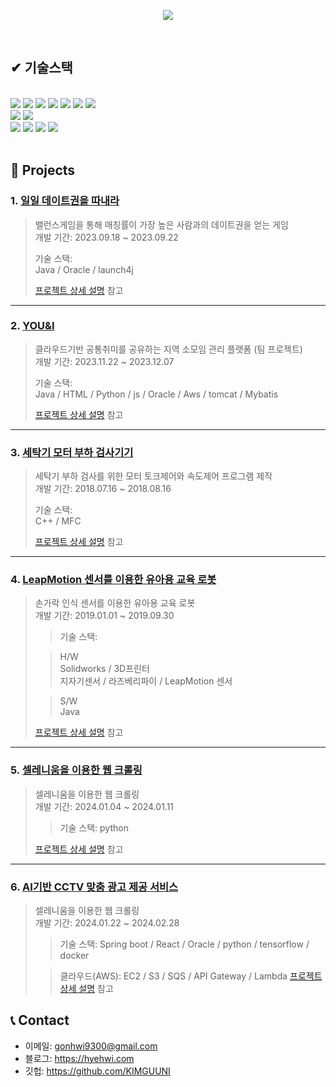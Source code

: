
<!--
**KIMGUUNI/KIMGUUNI** is a ✨ _special_ ✨ repository because its `README.md` (this file) appears on your GitHub profile.

Here are some ideas to get you started:

- 🔭 I’m currently working on ...
- 🌱 I’m currently learning ...
- 👯 I’m looking to collaborate on ...
- 🤔 I’m looking for help with ...
- 💬 Ask me about ...
- 📫 How to reach me: ...
- 😄 Pronouns: ...
- ⚡ Fun fact: ...
-->
<p align="center"><img src="https://capsule-render.vercel.app/api?type=waving&color=auto&height=200&section=header&text=Kim%20Geon%20Hwi&fontSize=90" /></p>

</br>

## ✔ 기술스택
</br>
<div>
<img src="https://img.shields.io/badge/Java-%23008080?logo=Java&logoColor=gold"/>
<img src="https://img.shields.io/badge/Python-%233776AB?logo=python&logoColor=gold"/>
<img src="https://img.shields.io/badge/spring-%236DB33F?logo=spring&logoColor=white"/>
<img src="https://img.shields.io/badge/HTML5-%23E34F26?logo=html5&logoColor=white"/>
<img src="https://img.shields.io/badge/css3-%231572B6?logo=css3&logoColor=white"/>
<img src="https://img.shields.io/badge/javascript-%23F7DF1E?logo=javascript&logoColor=white"/>
<img src="https://img.shields.io/badge/C%2B%2B-%2300599C?logo=cplusplus&logoColor=white"/>
</div>
<div>
<img src="https://img.shields.io/badge/Oracle-%23F80000?logo=Oracle"/>
<img src="https://img.shields.io/badge/mysql-%234479A1?logo=mysql&logoColor=white"/>
</div>
<div>
<img src="https://img.shields.io/badge/tensorflow-%23FF6F00?logo=tensorflow&logoColor=white"/>
<img src="https://img.shields.io/badge/amazonaws-%23232F3E?logo=amazonaws&logoColor=white"/>
<img src="https://img.shields.io/badge/amazons3-%23569A31?logo=amazons3&logoColor=white"/>
<img src="https://img.shields.io/badge/awslambda-%23FF9900?logo=awslambda&logoColor=white"/>
</div>



</br>

## :pushpin: Projects
### 1. [일일 데이트권을 따내라](https://github.com/KIMGUUNI/Kingteam/tree/master)
>밸런스게임을 통해 매칭률이 가장 높은 사람과의 데이트권을 얻는 게임   
>개발 기간: 2023.09.18 ~ 2023.09.22  
>  
>기술 스택:  
>Java / Oracle / launch4j
>  
>[프로젝트 상세 설명](https://github.com/KIMGUUNI/Kingteam/tree/master) 참고

---

### 2. [YOU&I](https://github.com/2023-SMHRD-IS-CLOUD-1/YOU-I)
>클라우드기반 공통취미를 공유하는 지역 소모임 관리 플랫폼 (팀 프로젝트)  
>개발 기간: 2023.11.22 ~ 2023.12.07  
>  
>기술 스택:  
>Java / HTML / Python / js /
>Oracle / Aws / tomcat / Mybatis
>  
>[프로젝트 상세 설명](https://github.com/2023-SMHRD-IS-CLOUD-1/YOU-I) 참고

---

### 3. [세탁기 모터 부하 검사기기](https://github.com/KIMGUUNI/KIMGUUNI/wiki/%EC%84%B8%ED%83%81%EA%B8%B0-%EB%AA%A8%ED%84%B0-%EB%B6%80%ED%95%98-%EA%B2%80%EC%82%AC%EA%B8%B0%EA%B8%B0)
>세탁기 부하 검사를 위한 모터 토크제어와 속도제어 프로그램 제작   
>개발 기간: 2018.07.16 ~ 2018.08.16  
>  
>기술 스택:  
> C++ / MFC
>  
>[프로젝트 상세 설명](https://github.com/KIMGUUNI/KIMGUUNI/wiki/%EC%84%B8%ED%83%81%EA%B8%B0-%EB%AA%A8%ED%84%B0-%EB%B6%80%ED%95%98-%EA%B2%80%EC%82%AC%EA%B8%B0%EA%B8%B0) 참고


---

### 4. [LeapMotion 센서를 이용한 유아용 교육 로봇](https://github.com/KIMGUUNI/KIMGUUNI/wiki/LeapMotion-%EC%84%BC%EC%84%9C%EB%A5%BC-%EC%9D%B4%EC%9A%A9%ED%95%9C-%EC%9C%A0%EC%95%84%EC%9A%A9-%EA%B5%90%EC%9C%A1-%EB%A1%9C%EB%B4%87)
>손가락 인식 센서를 이용한 유아용 교육 로봇    
>개발 기간: 2019.01.01 ~ 2019.09.30  
>  
>>기술 스택:
>
>> H/W   
>> Solidworks / 3D프린터   
>> 지자기센서 / 라즈베리파이 / LeapMotion 센서
>
>> S/W   
> Java
>  
>[프로젝트 상세 설명](https://github.com/KIMGUUNI/KIMGUUNI/wiki/LeapMotion-%EC%84%BC%EC%84%9C%EB%A5%BC-%EC%9D%B4%EC%9A%A9%ED%95%9C-%EC%9C%A0%EC%95%84%EC%9A%A9-%EA%B5%90%EC%9C%A1-%EB%A1%9C%EB%B4%87) 참고


---

### 5. [셀레니움을 이용한 웹 크롤링](https://github.com/KIMGUUNI/KIMGUUNI/wiki/%EC%85%80%EB%A0%88%EB%8B%88%EC%9B%80%EC%9D%84-%EC%9D%B4%EC%9A%A9%ED%95%9C-%EC%9B%B9-%ED%81%AC%EB%A1%A4%EB%A7%81)
>셀레니움을 이용한 웹 크롤링    
>개발 기간: 2024.01.04 ~ 2024.01.11 
>  
>>기술 스택:
> python
>  
>[프로젝트 상세 설명](https://github.com/KIMGUUNI/KIMGUUNI/wiki/%EC%85%80%EB%A0%88%EB%8B%88%EC%9B%80%EC%9D%84-%EC%9D%B4%EC%9A%A9%ED%95%9C-%EC%9B%B9-%ED%81%AC%EB%A1%A4%EB%A7%81) 참고


---

### 6. [AI기반 CCTV 맞춤 광고 제공 서비스](https://github.com/KIMGUUNI/A_EyeF)
>셀레니움을 이용한 웹 크롤링    
>개발 기간: 2024.01.22 ~ 2024.02.28 
>  
>>기술 스택:
> Spring boot / React / Oracle / python / tensorflow / docker
>
>>클라우드(AWS):
> EC2 / S3 / SQS / API Gateway / Lambda
>[프로젝트 상세 설명](https://github.com/KIMGUUNI/A_EyeF) 참고


## 📞 Contact
- 이메일: gonhwi9300@gmail.com
- 블로그: https://hyehwi.com
- 깃헙: https://github.com/KIMGUUNI

